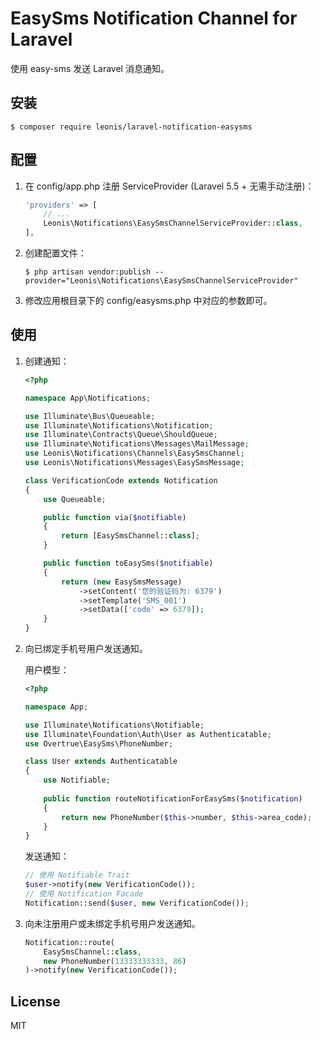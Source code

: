 # EasySms Notification Channel for Laravel

使用 easy-sms 发送 Laravel 消息通知。

## 安装

```shell
$ composer require leonis/laravel-notification-easysms
```

## 配置

1. 在 config/app.php 注册 ServiceProvider (Laravel 5.5 + 无需手动注册)：

    ```php
    'providers' => [
        // ...
        Leonis\Notifications\EasySmsChannelServiceProvider::class,
    ],
    ```

2. 创建配置文件：

    ```shell
    $ php artisan vendor:publish --provider="Leonis\Notifications\EasySmsChannelServiceProvider"
    ```
    
3. 修改应用根目录下的 config/easysms.php 中对应的参数即可。

## 使用

1. 创建通知：

    ```php
    <?php

    namespace App\Notifications;

    use Illuminate\Bus\Queueable;
    use Illuminate\Notifications\Notification;
    use Illuminate\Contracts\Queue\ShouldQueue;
    use Illuminate\Notifications\Messages\MailMessage;
    use Leonis\Notifications\Channels\EasySmsChannel;
    use Leonis\Notifications\Messages\EasySmsMessage;

    class VerificationCode extends Notification
    {
        use Queueable;

        public function via($notifiable)
        {
            return [EasySmsChannel::class];
        }

        public function toEasySms($notifiable)
        {
            return (new EasySmsMessage)
                ->setContent('您的验证码为: 6379')
                ->setTemplate('SMS_001')
                ->setData(['code' => 6379]);
        }
    }
    ```
    
2. 向已绑定手机号用户发送通知。
    
    用户模型：
    ```php
    <?php
    
    namespace App;
    
    use Illuminate\Notifications\Notifiable;
    use Illuminate\Foundation\Auth\User as Authenticatable;
    use Overtrue\EasySms\PhoneNumber;
    
    class User extends Authenticatable
    {
        use Notifiable;
     
        public function routeNotificationForEasySms($notification)
        {
            return new PhoneNumber($this->number, $this->area_code);
        }
    }
    ```
    
    发送通知：
    
    ```php
    // 使用 Notifiable Trait
    $user->notify(new VerificationCode());
    // 使用 Notification Facade
    Notification::send($user, new VerificationCode());
    ```

3. 向未注册用户或未绑定手机号用户发送通知。
    
    ```php
    Notification::route(
        EasySmsChannel::class,
        new PhoneNumber(13333333333, 86)
    )->notify(new VerificationCode());
    ```

## License

MIT
